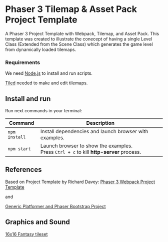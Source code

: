 # Phaser 3 Tilemap & Asset Pack Project Template

A Phaser 3 Project Template with Webpack, Tilemap, and Asset Pack. This template was created to illustrate the conecept of having a single Level Class (Extended from the Scene Class) which generates the game level from dynamically loaded tilemaps.

### Requirements

We need [Node.js](https://nodejs.org) to install and run scripts.

[Tiled](https://www.mapeditor.org/) needed to make and edit tilemaps.

## Install and run

Run next commands in your terminal:

| Command | Description |
|---------|-------------|
| `npm install` | Install dependencies and launch browser with examples.|
| `npm start` | Launch browser to show the examples. <br> Press `Ctrl + c` to kill **http-server** process. |


## References
Based on Project Template by Richard Davey:
[Phaser 3 Webpack Project Template](https://github.com/photonstorm/phaser3-project-template)

and 

[Generic Platformer and Phaser Bootstrap Project](https://github.com/nkholski/phaser3-es6-webpack)

## Graphics and Sound

[16x16 Fantasy tileset](https://opengameart.org/content/16x16-fantasy-tileset)


